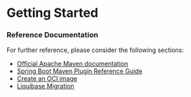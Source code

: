 # Getting Started

### Reference Documentation
For further reference, please consider the following sections:

* [Official Apache Maven documentation](https://maven.apache.org/guides/index.html)
* [Spring Boot Maven Plugin Reference Guide](https://docs.spring.io/spring-boot/docs/2.5.0-SNAPSHOT/maven-plugin/reference/html/)
* [Create an OCI image](https://docs.spring.io/spring-boot/docs/2.5.0-SNAPSHOT/maven-plugin/reference/html/#build-image)
* [Liquibase Migration](https://docs.spring.io/spring-boot/docs/2.4.1/reference/htmlsingle/#howto-execute-liquibase-database-migrations-on-startup)

